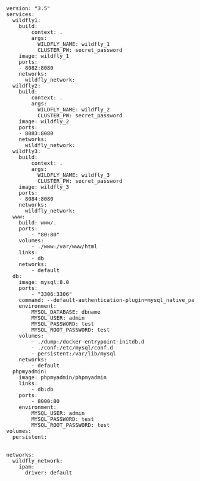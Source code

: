 <pre>version: "3.5"
services:
  wildfly1:
    build:
        context: .
        args:
          WILDFLY_NAME: wildfly_1
          CLUSTER_PW: secret_password
    image: wildfly_1
    ports:
    - 8082:8080
    networks:
      wildfly_network:
  wildfly2:
    build:
        context: .
        args:
          WILDFLY_NAME: wildfly_2
          CLUSTER_PW: secret_password
    image: wildfly_2
    ports:
    - 8083:8080
    networks:
      wildfly_network:
  wildfly3:
    build:
        context: .
        args:
          WILDFLY_NAME: wildfly_3
          CLUSTER_PW: secret_password
    image: wildfly_3
    ports:
    - 8084:8080
    networks:
      wildfly_network:
  www:
    build: www/.
    ports:
        - "80:80"
    volumes:
        - ./www:/var/www/html
    links:
        - db
    networks:
        - default
  db:
    image: mysql:8.0
    ports:
        - "3306:3306"
    command: --default-authentication-plugin=mysql_native_password
    environment:
        MYSQL_DATABASE: dbname
        MYSQL_USER: admin
        MYSQL_PASSWORD: test
        MYSQL_ROOT_PASSWORD: test
    volumes:
        - ./dump:/docker-entrypoint-initdb.d
        - ./conf:/etc/mysql/conf.d
        - persistent:/var/lib/mysql
    networks:
        - default
  phpmyadmin:
    image: phpmyadmin/phpmyadmin
    links:
        - db:db
    ports:
        - 8000:80
    environment:
        MYSQL_USER: admin
        MYSQL_PASSWORD: test
        MYSQL_ROOT_PASSWORD: test
volumes:
  persistent:


networks:
  wildfly_network:
    ipam:
      driver: default

      </pre>
